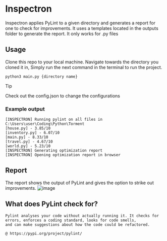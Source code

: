# Inspectron
Inspectron applies PyLint to a given directory and generates a report for one to check for improvements.
It uses a templates located in the outputs folder to generate the report. It only works for .py files

## Usage
Clone this repo to your local machine. Navigate towards the directory you cloned it in,
Simply run the next command in the terminal to run the project.

```
python3 main.py {directory name}
```

> [!TIP]
> Check out the config.json to change the configurations



### Example output
```
[INSPECTRON] Running pylint on all files in C:\Users\user\Coding\Python\Torment
[house.py] - 3.85/10 
[inventory.py] - 6.07/10 
[main.py] - 8.33/10 
[travel.py] - 4.67/10 
[world.py] - 5.23/10 
[INSPECTRON] Generating optimization report
[INSPECTRON] Opening optimization report in browser
```

## Report

The report shows the output of PyLint and gives the option to strike out improvements.
![image](https://github.com/Callisto-Casale/Inspectron/assets/93484170/c3805b3a-1c98-47be-ad55-4f2a895c3a74)


## What does PyLint check for?
```
Pylint analyses your code without actually running it. It checks for errors, enforces a coding standard, looks for code smells,
and can make suggestions about how the code could be refactored.

@ https://pypi.org/project/pylint/
```

